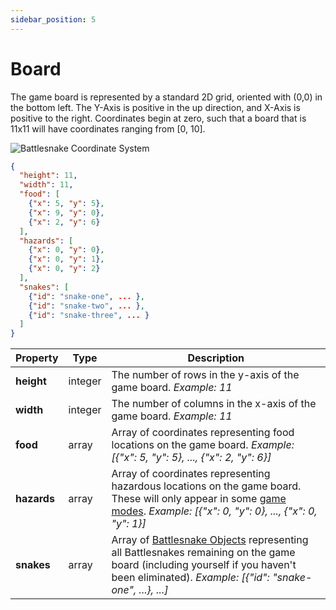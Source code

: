 ```yaml
---
sidebar_position: 5
---
```


# Board

The game board is represented by a standard 2D grid, oriented with (0,0) in the bottom left. The Y-Axis is positive in the up direction, and X-Axis is positive to the right. Coordinates begin at zero, such that a board that is 11x11 will have coordinates ranging from \[0, 10].

![Battlesnake Coordinate System](/img/coordinate_system.png)

```json
{
  "height": 11,
  "width": 11,
  "food": [
    {"x": 5, "y": 5}, 
    {"x": 9, "y": 0}, 
    {"x": 2, "y": 6}
  ],
  "hazards": [
    {"x": 0, "y": 0}, 
    {"x": 0, "y": 1}, 
    {"x": 0, "y": 2}
  ],
  "snakes": [
    {"id": "snake-one", ... },
    {"id": "snake-two", ... },
    {"id": "snake-three", ... }
  ]
}
```

| **Property** | **Type** | **Description**                                                                                                                                                                                                       |
| ------------ | -------- | --------------------------------------------------------------------------------------------------------------------------------------------------------------------------------------------------------------------- |
| **height**   | integer  | The number of rows in the y-axis of the game board. <em>Example: 11</em>                                                                                                                                              |
| **width**    | integer  | The number of columns in the x-axis of the game board. <em>Example: 11</em>                                                                                                                                           |
| **food**     | array    | Array of coordinates representing food locations on the game board. <em>Example: [{"x": 5, "y": 5}, ..., {"x": 2, "y": 6}]</em>                                                                                       |
| **hazards**  | array    | Array of coordinates representing hazardous locations on the game board. These will only appear in some [game modes](guides/playing/modes.md). <em>Example: [{"x": 0, "y": 0}, ..., {"x": 0, "y": 1}]</em>            |
| **snakes**   | array    | Array of [Battlesnake Objects](battlesnake.md) representing all Battlesnakes remaining on the game board (including yourself if you haven't been eliminated). <em>Example: [{"id": "snake-one", ...}, ...]</em>       |
